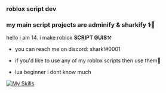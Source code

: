 ### roblox script dev

### my main script projects are adminify & sharkify ⚕️🦈

hello i am  14. i make roblox **SCRIPT GUIS**⚒️

- you can reach me on discord: shark!#0001

- if you'd like to use any of my roblox scripts then use them👀

- lua beginner i dont know much


[![My Skills](https://skillicons.dev/icons?i=js,html,css,wasm)](https://skillicons.dev)
